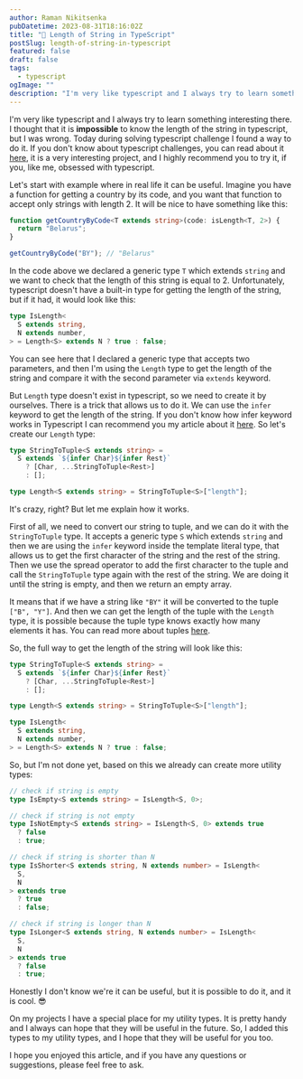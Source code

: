 ```yaml
---
author: Raman Nikitsenka
pubDatetime: 2023-08-31T18:16:02Z
title: "📜 Length of String in TypeScript"
postSlug: length-of-string-in-typescript
featured: false
draft: false
tags:
  - typescript
ogImage: ""
description: "I'm very like typescript and I always try to learn something interesting there. I thought that it is **impossible** to know the length of the string in typescript, but I was wrong. Today during solving typescript challenge I found a way to do it."
---
```


I'm very like typescript and I always try to learn something interesting there. I thought that it is **impossible** to know the length of the string in typescript, but I was wrong. Today during solving typescript challenge I found a way to do it. If you don't know about typescript challenges, you can read about it [here](https://github.com/type-challenges/type-challenges), it is a very interesting project, and I highly recommend you to try it, if you, like me, obsessed with typescript.

Let's start with example where in real life it can be useful. Imagine you have a function for getting a country by its code, and you want that function to accept only strings with length 2. It will be nice to have something like this:

```ts
function getCountryByCode<T extends string>(code: isLength<T, 2>) {
  return "Belarus";
}

getCountryByCode("BY"); // "Belarus"
```

In the code above we declared a generic type `T` which extends `string` and we want to check that the length of this string is equal to 2. Unfortunately, typescript doesn't have a built-in type for getting the length of the string, but if it had, it would look like this:

```ts
type IsLength<
  S extends string,
  N extends number,
> = Length<S> extends N ? true : false;
```

You can see here that I declared a generic type that accepts two parameters, and then I'm using the `Length` type to get the length of the string and compare it with the second parameter via `extends` keyword.

But `Length` type doesn't exist in typescript, so we need to create it by ourselves. There is a trick that allows us to do it. We can use the `infer` keyword to get the length of the string. If you don't know how infer keyword works in Typescript I can recommend you my article about it [here](https://0ro.github.io/posts/infer-keyword-in-typescript/). So let's create our `Length` type:

```ts
type StringToTuple<S extends string> =
  S extends `${infer Char}${infer Rest}`
    ? [Char, ...StringToTuple<Rest>]
    : [];

type Length<S extends string> = StringToTuple<S>["length"];
```

It's crazy, right? But let me explain how it works.

First of all, we need to convert our string to tuple, and we can do it with the `StringToTuple` type. It accepts a generic type `S` which extends `string` and then we are using the `infer` keyword inside the template literal type, that allows us to get the first character of the string and the rest of the string. Then we use the spread operator to add the first character to the tuple and call the `StringToTuple` type again with the rest of the string. We are doing it until the string is empty, and then we return an empty array.

It means that if we have a string like `"BY"` it will be converted to the tuple `["B", "Y"]`. And then we can get the length of the tuple with the `Length` type, it is possible because the tuple type knows exactly how many elements it has. You can read more about tuples [here](https://www.typescriptlang.org/docs/handbook/2/objects.html#tuple-types).

So, the full way to get the length of the string will look like this:

```ts
type StringToTuple<S extends string> =
  S extends `${infer Char}${infer Rest}`
    ? [Char, ...StringToTuple<Rest>]
    : [];

type Length<S extends string> = StringToTuple<S>["length"];

type IsLength<
  S extends string,
  N extends number,
> = Length<S> extends N ? true : false;
```

So, but I'm not done yet, based on this we already can create more utility types:

```ts
// check if string is empty
type IsEmpty<S extends string> = IsLength<S, 0>;

// check if string is not empty
type IsNotEmpty<S extends string> = IsLength<S, 0> extends true
  ? false
  : true;

// check if string is shorter than N
type IsShorter<S extends string, N extends number> = IsLength<
  S,
  N
> extends true
  ? true
  : false;

// check if string is longer than N
type IsLonger<S extends string, N extends number> = IsLength<
  S,
  N
> extends true
  ? false
  : true;
```

Honestly I don't know we're it can be useful, but it is possible to do it, and it is cool. 😎

On my projects I have a special place for my utility types. It is pretty handy and I always can hope that they will be useful in the future. So, I added this types to my utility types, and I hope that they will be useful for you too.

I hope you enjoyed this article, and if you have any questions or suggestions, please feel free to ask.
